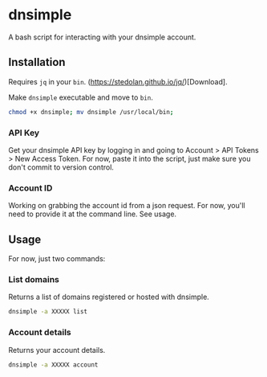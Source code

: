 # dnsimple
A bash script for interacting with your dnsimple account.

## Installation
Requires `jq` in your `bin`. (https://stedolan.github.io/jq/)[Download].

Make `dnsimple` executable and move to `bin`.

```bash
chmod +x dnsimple; mv dnsimple /usr/local/bin;
```

### API Key
Get your dnsimple API key by logging in and going to Account > API Tokens > New Access Token. For now, paste it into the script, just make sure you don't commit to version control.

### Account ID
Working on grabbing the account id from a json request. For now, you'll need to provide it at the command line. See usage.

## Usage

For now, just two commands:

### List domains
Returns a list of domains registered or hosted with dnsimple.

```bash
dnsimple -a XXXXX list
```

### Account details
Returns your account details.

```bash
dnsimple -a XXXXX account
```